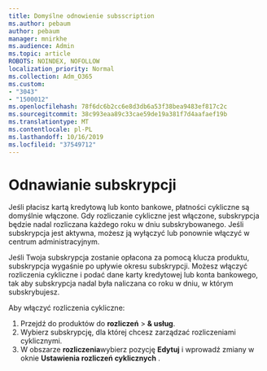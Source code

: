 ```yaml
---
title: Domyślne odnowienie subsscription
ms.author: pebaum
author: pebaum
manager: mnirkhe
ms.audience: Admin
ms.topic: article
ROBOTS: NOINDEX, NOFOLLOW
localization_priority: Normal
ms.collection: Adm_O365
ms.custom:
- "3043"
- "1500012"
ms.openlocfilehash: 78f6dc6b2cc6e8d3db6a53f38bea9483ef817c2c
ms.sourcegitcommit: 38c993eaa89c33cae59de19a381f7d4aafaef19b
ms.translationtype: MT
ms.contentlocale: pl-PL
ms.lasthandoff: 10/16/2019
ms.locfileid: "37549712"
---
```

# <a name="renewing-your-subscription"></a>Odnawianie subskrypcji

Jeśli płacisz kartą kredytową lub konto bankowe, płatności cykliczne są domyślnie włączone. Gdy rozliczanie cykliczne jest włączone, subskrypcja będzie nadal rozliczana każdego roku w dniu subskrybowanego. Jeśli subskrypcja jest aktywna, możesz ją wyłączyć lub ponownie włączyć w centrum administracyjnym.

Jeśli Twoja subskrypcja zostanie opłacona za pomocą klucza produktu, subskrypcja wygaśnie po upływie okresu subskrypcji. Możesz włączyć rozliczenia cykliczne i podać dane karty kredytowej lub konta bankowego, tak aby subskrypcja nadal była naliczana co roku w dniu, w którym subskrybujesz.

Aby włączyć rozliczenia cykliczne: 

1. Przejdź do produktów do **rozliczeń** > **& usług**.
2. Wybierz subskrypcję, dla której chcesz zarządzać rozliczeniami cyklicznymi.
3. W obszarze **rozliczenia**wybierz pozycję **Edytuj** i wprowadź zmiany w oknie **Ustawienia rozliczeń cyklicznych** . 